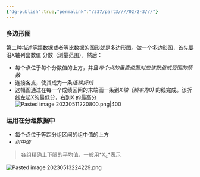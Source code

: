 ```yaml
---
{"dg-publish":true,"permalink":"/337/part3////02/2-3///"}
---
```


### 多边形图
第⼆种描述等距数据或者等⽐数据的图形就是多边形图。做⼀个多边形图，⾸先要沿X轴列出数值 
分数（测量范围），然后：
- 每个点位于每个分数值的上⽅，并且*每个点的垂直位置对应该数值或范围的频数*
- 连接各点，使其成为⼀条*连续折线*
- 这幅图通过在每⼀个成绩区间的末端画⼀条到*X轴（频率为0)* 的线完成。该折线左起X的最低分，右到X 的最⾼分
![Pasted image 20230511220800.png|400](/img/user/image/Pasted%20image%2020230511220800.png)
### 运用在分组数据中
- 每个点位于等距分组区间的组中值的上方
- *组中值*
> 各组精确上下限的平均值，一般用*X<sub>c</sub>*表示

![Pasted image 20230513224229.png](/img/user/image/Pasted%20image%2020230513224229.png)